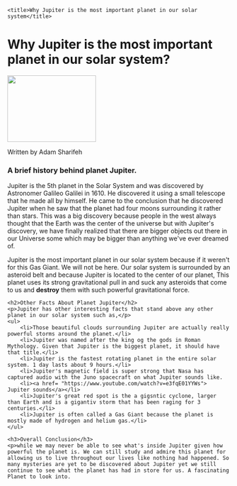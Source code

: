 <!DOCTYPE html>
<html lang="en">
<head>
	<meta charset ="UTF-8">

	<title>Why Jupiter is the most important planet in our solar system</title>

</head>
<body>
	<h1>Why Jupiter is the most important planet in our solar system?</h1>
		<img src="Media/Image1.JPG" height="150" width="200"/>
	<p>Written by Adam Sharifeh</p>
	<h3>A brief history behind planet Jupiter.</h3>
	<p>Jupiter is the 5th planet in the Solar System and was discovered by Astronomer Galileo Galilei in 1610. He discovered it using a small telescope that he made all by himself. He came to the conclusion that he discovered Jupiter when he saw that the planet had four moons surrounding it rather than stars. This was a big discovery because people in the west always thought that the Earth was the center of the universe but with Jupiter's discovery, we have finally realized that there are bigger objects out there in our Universe some which may be bigger than anything we've ever dreamed of.</p> 
	<p>Jupiter is the most important planet in our solar system because if it weren't for this Gas Giant. We will not be here. Our solar system is surrounded by an asteroid belt and because Jupiter is located to the center of our planet, This planet uses its strong gravitational pull in and suck any asteroids that come to us and <strong>destroy</strong> them with such powerful gravitational force.</p>
	
	<h2>Other Facts About Planet Jupiter</h2>
	<p>Jupiter has other interesting facts that stand above any other planet in our solar system such as,</p>
	<ul>
		<li>Those beautiful clouds surrounding Jupiter are actually really powerful storms around the planet.</li>
		<li>Jupiter was named after the king og the gods in Roman Mythology. Given that Jupiter is the biggest planet, it should have that title.</li>
		<li>Jupiter is the fastest rotating planet in the entire solar system. 1 day lasts about 9 hours.</li>
		<li>Jupiter's magnetic field is super strong that Nasa has captured audio with the Juno spacecraft on what Jupiter sounds like.
		<li><a href= "https://www.youtube.com/watch?v=e3fqE01YYWs"> Jupiter sounds</a></li>
		<li>Jupiter's great red spot is the a gigsntic cyclone, larger than Earth and is a gigantiv storm that has been raging for 3 centuries.</li>
		<li>Jupiter is often called a Gas Giant because the planet is mostly made of hydrogen and helium gas.</li>
	</ul>
	
	<h3>Overall Conclusion</h3>
	<p>while we may never be able to see what's inside Jupiter given how powerful the planet is. We can still study and admire this planet for allowing us to live throughout our lives like nothing had happened. So many mysteries are yet to be discovered about Jupiter yet we still continue to see what the planet has had in store for us. A fascinating Planet to look into.
</body>
</html>
